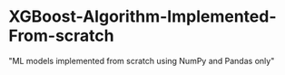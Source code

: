 # XGBoost-Algorithm-Implemented-From-scratch
"ML models implemented from scratch using NumPy and Pandas only"
